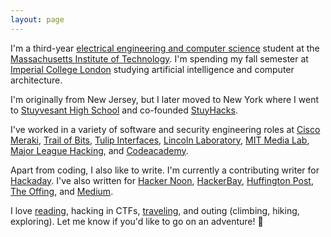 ```yaml
---
layout: page
---
```


I'm a third-year [electrical engineering and computer science](https://www.eecs.mit.edu/) student at the [Massachusetts Institute of Technology](http://web.mit.edu/). I'm spending my fall semester at [Imperial College London](http://www.imperial.ac.uk/) studying artificial intelligence and computer architecture.

I'm originally from New Jersey, but I later moved to New York where I went to [Stuyvesant High School](https://stuy.enschool.org/) and co-founded [StuyHacks](https://www.facebook.com/stuyhacks/). 

I've worked in a variety of software and security engineering roles at [Cisco Meraki](https://meraki.cisco.com/), [Trail of Bits](https://www.trailofbits.com/), [Tulip Interfaces](https://tulip.co/), [Lincoln Laboratory](https://www.ll.mit.edu/), [MIT Media Lab](https://www.media.mit.edu/), [Major League Hacking](https://mlh.io/), and [Codeacademy](https://www.codecademy.com/). 

Apart from coding, I also like to write. I'm currently a contributing writer for [Hackaday](https://hackaday.com/author/sharonlin/). I've also written for [Hacker Noon](https://medium.com/hackernoon/fpgas-socs-microcontrollers-a-quick-rundown-of-iot-devices-c5a25c7290c6), [HackerBay](https://blog.hackerbay.io/on-making-choices-c387c9d7ac05), [Huffington Post](https://www.huffpost.com/author/sharon-lin), [The Offing](https://theoffingmag.com/poetry/when-my-grandmother-sings/), and [Medium](https://medium.com/@sharonlin).

I love [reading](https://www.goodreads.com/author/show/15595124.Sharon_T_Lin), hacking in CTFs, [traveling](https://www.instagram.com/sharontlin/), and outing (climbing, hiking, exploring). Let me know if you'd like to go on an adventure! 🚐

